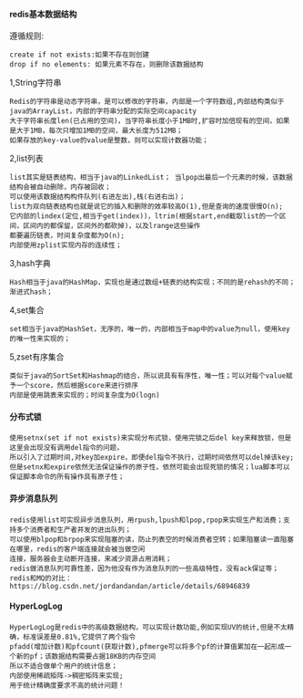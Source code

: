 
#### redis基本数据结构
遵循规则:   

    create if not exists:如果不存在则创建    
    drop if no elements: 如果元素不存在，则删除该数据结构
    
1,String字符串
    
    Redis的字符串是动态字符串，是可以修改的字符串，内部是一个字符数组,内部结构类似于java的ArrayList，内部的字符串分配的实际空间capacity  
    大于字符串长度len(已占用的空间)，当字符串长度小于1MB时,扩容时加倍现有的空间，如果是大于1MB，每次只增加1MB的空间，最大长度为512MB；   
    如果存放的key-value的value是整数，则可以实现计数器功能；
 
2,list列表

    list其实是链表结构，相当于java的LinkedList； 当lpop出最后一个元素的时候，该数据结构会被自动删除，内存被回收；   
    可以使用该数据结构构件队列(右进左出),栈(右进右出)；     
    list为双向链表结构也就是说它的插入和删除的效率较高O(1),但是查询的速度很慢O(n);    
    它内部的lindex(定位,相当于get(index))，ltrim(根据start,end截取list的一个区间，区间内的都保留，区间外的都砍掉)，以及lrange这些操作  
    都要遍历链表，时间复杂度都为O(n);    
    内部使用zplist实现内存的连续性；    

3,hash字典
     
    Hash相当于java的HashMap，实现也是通过数组+链表的结构实现；不同的是rehash的不同；渐进式hash；     

4,set集合
    
    set相当于java的HashSet，无序的，唯一的，内部相当于map中的value为null，使用key的唯一性来实现的；     

5,zset有序集合   
    
    类似于java的SortSet和Hashmap的结合，所以说具有有序性，唯一性；可以对每个value赋予一个score，然后根据score来进行排序   
    内部是使用跳表来实现的；时间复杂度为O(logn)
     
#### 分布式锁
    
    使用setnx(set if not exists)来实现分布式锁，使用完锁之后del key来释放锁，但是这里会出现没有调用del指令的问题，  
    所以引入了过期时间,对key加expire，即便del指令不执行，过期时间依然可以del掉该key;    
    但是setnx和expire依然无法保证操作的原子性，依然可能会出现死锁的情况；lua脚本可以保证脚本命令的所有操作具有原子性；   
    
#### 异步消息队列
    
    redis使用list可实现异步消息队列，用rpush,lpush和lpop,rpop来实现生产和消费；支持多个消费者和生产者并发的进出队列；    
    可以使用blpop和brpop来实现阻塞的读，防止列表空的时候消费者空转；如果阻塞读一直阻塞在哪里，redis的客户端连接就会被当做空闲  
    连接，服务器会主动断开连接，来减少资源占用消耗；      
    redis做消息队列可靠性差，因为他没有作为消息队列的一些高级特性，没有ack保证等；    
    redis和MQ的对比：https://blog.csdn.net/jordandandan/article/details/68946839   
    
#### HyperLogLog
    
    HyperLogLog是redis中的高级数据结构，可以实现计数功能,例如实现UV的统计,但是不太精确，标准误差是0.81%,它提供了两个指令  
    pfadd(增加计数)和pfcount(获取计数),pfmerge可以将多个pf的计算值累加在一起形成一个新的pf；该数据结构需要占据18KB的内存空间   
    所以不适合做单个用户的统计信息；  
    内部使用稀疏矩阵->稠密矩阵来实现;    
    用于统计精确度要求不高的统计问题！   
    
    
    
    
    
    
    
    
    
    
    
    
    
    
    
    
    
